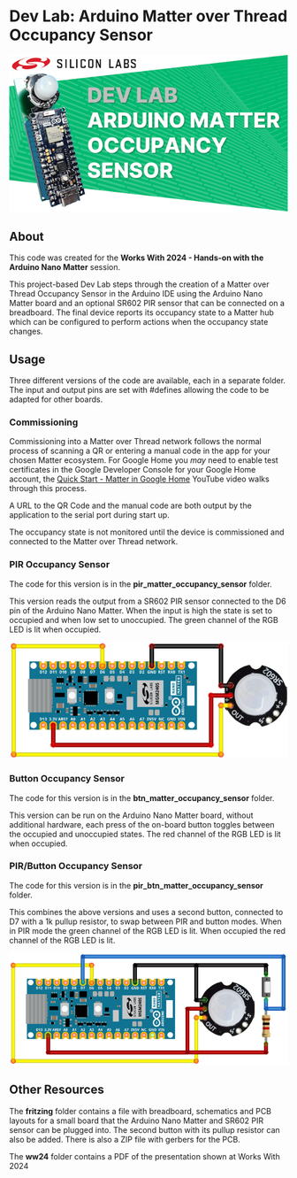 # Dev Lab: Arduino Matter over Thread Occupancy Sensor

![thumb-640x360](images/thumb-640x360.png)

## About

This code was created for the **Works With 2024 - Hands-on with the Arduino Nano Matter** session. 

This project-based Dev Lab steps through the creation of a Matter over Thread Occupancy Sensor in the Arduino IDE using the Arduino Nano Matter board and an optional SR602 PIR sensor that can be connected on a breadboard. The final device reports its occupancy state to a Matter hub which can be configured to perform actions when the occupancy state changes.

## Usage

Three different versions of the code are available, each in a separate folder. The input and output pins are set with #defines allowing the code to be adapted for other boards.

### Commissioning

Commissioning into a Matter over Thread network follows the normal process of scanning a QR or entering a manual code in the app for your chosen Matter ecosystem. For Google Home you *may* need to enable test certificates in the Google Developer Console for your Google Home account, the [Quick Start - Matter in Google Home](https://youtu.be/R_kpSO7PtUo) YouTube video walks through this process.

A URL to the QR Code and the manual code are both output by the application to the serial port during start up. 

The occupancy state is not monitored until the device is commissioned and connected to the Matter over Thread network.

### PIR Occupancy Sensor

The code for this version is in the **pir_matter_occupancy_sensor** folder.

This version reads the output from a SR602 PIR sensor connected to the D6 pin of the Arduino Nano Matter. When the input is high the state is set to occupied and when low set to unoccupied. The green channel of the RGB LED is lit when occupied.

![Wiring-Nano](images/Wiring-Nano-PIR.png)

### Button Occupancy Sensor

The code for this version is in the **btn_matter_occupancy_sensor** folder.

This version can be run on the Arduino Nano Matter board, without additional hardware, each press of the on-board button toggles between the occupied and unoccupied states. The red channel of the RGB LED is lit when occupied.

### PIR/Button Occupancy Sensor

The code for this version is in the **pir_btn_matter_occupancy_sensor** folder.

This combines the above versions and uses a second button, connected to D7 with a 1k pullup resistor, to swap between PIR and button modes. When in PIR mode the green channel of the RGB LED is lit. When occupied the red channel of the RGB LED is lit.

![Wiring-Nano](images/Wiring-Nano-PIR-BTN.png)

## Other Resources

The **fritzing** folder contains a file with breadboard, schematics and PCB layouts for a small board that the Arduino Nano Matter and SR602 PIR sensor can be plugged into. The second button with its pullup resistor can also be added. There is also a ZIP file with gerbers for the PCB.

The **ww24** folder contains a PDF of the presentation shown at Works With 2024
